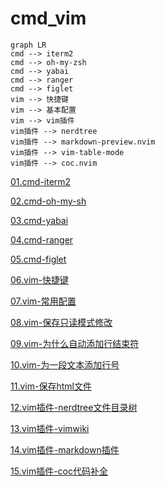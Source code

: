 # cmd_vim

```mermaid
graph LR
cmd --> iterm2
cmd --> oh-my-zsh
cmd --> yabai
cmd --> ranger
cmd --> figlet
vim --> 快捷键
vim --> 基本配置
vim --> vim插件
vim插件 --> nerdtree
vim插件 --> markdown-preview.nvim
vim插件 --> vim-table-mode
vim插件 --> coc.nvim
```
[01.cmd-iterm2](01.cmd-iterm2.md)

[02.cmd-oh-my-sh](02.cmd-oh-my-sh.md)

[03.cmd-yabai](03.cmd-yabai.md)

[04.cmd-ranger](04.cmd-ranger.md)

[05.cmd-figlet](05.cmd-figlet.md)

[06.vim-快捷键](06.vim-快捷键.md)

[07.vim-常用配置](07.vim-常用配置.md)

[08.vim-保存只读模式修改](08.vim-保存只读模式修改.md)

[09.vim-为什么自动添加行结束符](09.vim-为什么自动添加行结束符.md)

[10.vim-为一段文本添加行号](10.vim-为一段文本添加行号.md)

[11.vim-保存html文件](11.vim-保存html文件.md)

[12.vim插件-nerdtree文件目录树](12.vim插件-nerdtree文件目录树.md)

[13.vim插件-vimwiki](13.vim插件-vimwiki.md)

[14.vim插件-markdown插件](14.vim插件-markdown插件.md)

[15.vim插件-coc代码补全](15.vim插件-coc代码补全.md)

